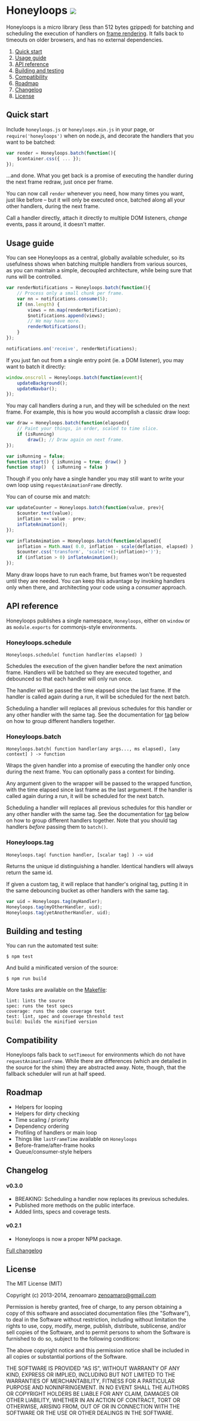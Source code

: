 Honeyloops ![](https://travis-ci.org/zenoamaro/honeyloops.svg?branch=master)
============================================================================

Honeyloops is a micro library (less than 512 bytes gzipped) for batching and scheduling the execution of handlers on [frame rendering]. It falls back to timeouts on older browsers, and has no external dependencies.

[frame rendering]: https://developer.mozilla.org/en/docs/Web/API/window.requestAnimationFrame

  1. [Quick start](#quick-start)
  2. [Usage guide](#usage-guide)
  3. [API reference](#api-reference)
  4. [Building and testing](#building-and-testing)
  5. [Compatibility](#compatibility)
  6. [Roadmap](#roadmap)
  7. [Changelog](#changelog)
  8. [License](#license)


Quick start
-----------
Include `honeyloops.js` or `honeyloops.min.js` in your page, or `require('honeyloops')` when on node.js, and decorate the handlers that you want to be batched:

~~~js
var render = Honeyloops.batch(function(){
    $container.css({ ... });
});
~~~

...and done. What you get back is a promise of executing the handler during the next frame redraw, just once per frame.

You can now call `render` whenever you need, how many times you want, just like before – but it will only be executed once, batched along all your other handlers, during the next frame.

Call a handler directly, attach it directly to multiple DOM listeners, _change_ events, pass it around, it doesn't matter.


Usage guide
-----------
You can see Honeyloops as a central, globally available scheduler, so its usefulness shows when batching multiple handlers from various sources, as you can maintain a simple, decoupled architecture, while being sure that runs will be controlled.

~~~js
var renderNotifications = Honeyloops.batch(function(){
    // Process only a small chunk per frame.
    var nn = notifications.consume(5);
    if (nn.length) {
        views = nn.map(renderNotification);
        $notifications.append(views);
        // We may have more.
        renderNotifications();
    }
});

notifications.on('receive', renderNotifications);
~~~

If you just fan out from a single entry point (ie. a DOM listener), you may want to batch it directly:

~~~js
window.onscroll = Honeyloops.batch(function(event){
    updateBackground();
    updateNavbar();
});
~~~

You may call handlers during a run, and they will be scheduled on the next frame. For example, this is how you would accomplish a classic draw loop:

~~~js
var draw = Honeyloops.batch(function(elapsed){
    // Paint your things, in order, scaled to time slice.
    if (isRunning)
        draw(); // Draw again on next frame.
});

var isRunning = false;
function start() { isRunning = true; draw() }
function stop()  { isRunning = false }
~~~

Though if you only have a single handler you may still want to write your own loop using `requestAnimationFrame` directly.

You can of course mix and match:

~~~js
var updateCounter = Honeyloops.batch(function(value, prev){
    $counter.text(value);
    inflation += value - prev;
    inflateAnimation();
});

var inflateAnimation = Honeyloops.batch(function(elapsed){
    inflation = Math.max( 0.0, inflation - scale(deflation, elapsed) );
    $counter.css('transform', 'scale('+(1+inflation)+')');
    if (inflation > 0) inflateAnimation();
});
~~~

Many draw loops have to run each frame, but frames won't be requested until they are needed. You can keep this advantage by invoking handlers only when there, and architecting your code using a _consumer_ approach.


API reference
-------------
Honeyloops publishes a single namespace, `Honeyloops`, either on `window` or as `module.exports` for commonjs-style environments.


### Honeyloops.schedule

    Honeyloops.schedule( function handler(ms elapsed) )

Schedules the execution of the given handler before the next animation frame. Handlers will be batched so they are executed together, and debounced so that each handler will only run once.

The handler will be passed the time elapsed since the last frame. If the handler is called again during a run, it will be scheduled for the next batch. 

Scheduling a handler will replaces all previous schedules for this handler or any other handler with the same tag. See the documentation for [tag](#honeyloopstag) below on how to group different handlers together.


### Honeyloops.batch

    Honeyloops.batch( function handler(any args..., ms elapsed), [any context] ) -> function

Wraps the given handler into a promise of executing the handler only once during the next frame. You can optionally pass a context for binding.

Any argument given to the wrapper will be passed to the wrapped function, with the time elapsed since last frame as the last argument. If the handler is called again during a run, it will be scheduled for the next batch.

Scheduling a handler will replaces all previous schedules for this handler or any other handler with the same tag. See the documentation for [tag](#honeyloopstag) below on how to group different handlers together. Note that you should tag handlers _before_ passing them to `batch()`.


### Honeyloops.tag

    Honeyloops.tag( function handler, [scalar tag] ) -> uid

Returns the unique id distinguishing a handler. Identical handlers will always return the same id.

If given a custom tag, it will replace that handler's original tag, putting it in the same debouncing bucket as other handlers with the same tag.

~~~js
var uid = Honeyloops.tag(myHandler);
Honeyloops.tag(myOtherHandler, uid);
Honeyloops.tag(yetAnotherHandler, uid);
~~~


Building and testing
--------------------
You can run the automated test suite:

    $ npm test

And build a minificated version of the source:

    $ npm run build

More tasks are available on the [Makefile](Makefile):

    lint: lints the source
    spec: runs the test specs
    coverage: runs the code coverage test
    test: lint, spec and coverage threshold test
    build: builds the minified version


Compatibility
-------------
Honeyloops falls back to `setTimeout` for environments which do not have `requestAnimationFrame`. While there are differences (which are detailed in the source for the shim) they are abstracted away. Note, though, that the fallback scheduler will run at half speed.


Roadmap
-------
  - Helpers for looping
  - Helpers for dirty checking
  - Time scaling / priority
  - Dependency ordering
  - Profiling of handlers or main loop
  - Things like `lastFrameTime` available on `Honeyloops`
  - Before-frame/after-frame hooks
  - Queue/consumer-style helpers


Changelog
---------
#### v0.3.0
- BREAKING: Scheduling a handler now replaces its previous schedules.
- Published more methods on the public interface.
- Added lints, specs and coverage tests.

#### v0.2.1
- Honeyloops is now a proper NPM package.

[Full changelog](CHANGELOG.md)


License
-------
The MIT License (MIT)

Copyright (c) 2013-2014, zenoamaro <zenoamaro@gmail.com>

Permission is hereby granted, free of charge, to any person obtaining a copy of this software and associated documentation files (the "Software"), to deal in the Software without restriction, including without limitation the rights to use, copy, modify, merge, publish, distribute, sublicense, and/or sell copies of the Software, and to permit persons to whom the Software is furnished to do so, subject to the following conditions:

The above copyright notice and this permission notice shall be included in all copies or substantial portions of the Software.

THE SOFTWARE IS PROVIDED "AS IS", WITHOUT WARRANTY OF ANY KIND, EXPRESS OR IMPLIED, INCLUDING BUT NOT LIMITED TO THE WARRANTIES OF MERCHANTABILITY, FITNESS FOR A PARTICULAR PURPOSE AND NONINFRINGEMENT. IN NO EVENT SHALL THE AUTHORS OR COPYRIGHT HOLDERS BE LIABLE FOR ANY CLAIM, DAMAGES OR OTHER LIABILITY, WHETHER IN AN ACTION OF CONTRACT, TORT OR OTHERWISE, ARISING FROM, OUT OF OR IN CONNECTION WITH THE SOFTWARE OR THE USE OR OTHER DEALINGS IN THE SOFTWARE.